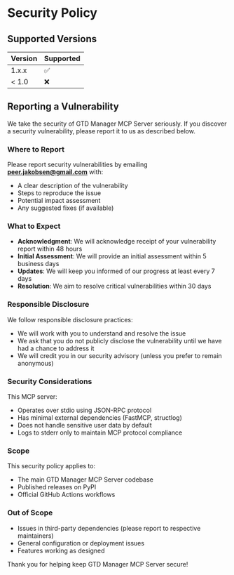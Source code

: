 # Security Policy

## Supported Versions

| Version | Supported          |
| ------- | ------------------ |
| 1.x.x   | :white_check_mark: |
| < 1.0   | :x:                |

## Reporting a Vulnerability

We take the security of GTD Manager MCP Server seriously. If you discover a security vulnerability, please report it to us as described below.

### Where to Report

Please report security vulnerabilities by emailing **peer.jakobsen@gmail.com** with:

- A clear description of the vulnerability
- Steps to reproduce the issue
- Potential impact assessment
- Any suggested fixes (if available)

### What to Expect

- **Acknowledgment**: We will acknowledge receipt of your vulnerability report within 48 hours
- **Initial Assessment**: We will provide an initial assessment within 5 business days
- **Updates**: We will keep you informed of our progress at least every 7 days
- **Resolution**: We aim to resolve critical vulnerabilities within 30 days

### Responsible Disclosure

We follow responsible disclosure practices:

- We will work with you to understand and resolve the issue
- We ask that you do not publicly disclose the vulnerability until we have had a chance to address it
- We will credit you in our security advisory (unless you prefer to remain anonymous)

### Security Considerations

This MCP server:
- Operates over stdio using JSON-RPC protocol
- Has minimal external dependencies (FastMCP, structlog)  
- Does not handle sensitive user data by default
- Logs to stderr only to maintain MCP protocol compliance

### Scope

This security policy applies to:
- The main GTD Manager MCP Server codebase
- Published releases on PyPI
- Official GitHub Actions workflows

### Out of Scope

- Issues in third-party dependencies (please report to respective maintainers)
- General configuration or deployment issues
- Features working as designed

Thank you for helping keep GTD Manager MCP Server secure!
